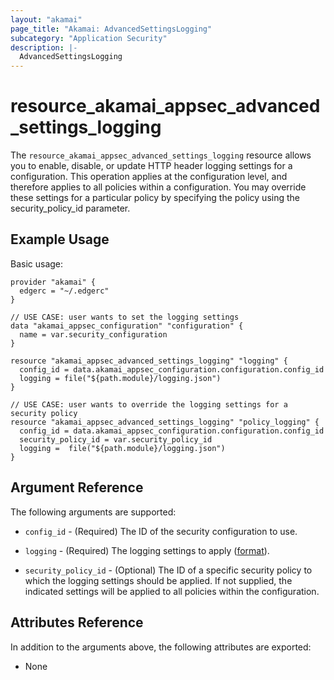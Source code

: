 ```yaml
---
layout: "akamai"
page_title: "Akamai: AdvancedSettingsLogging"
subcategory: "Application Security"
description: |-
  AdvancedSettingsLogging
---
```


# resource_akamai_appsec_advanced_settings_logging

The `resource_akamai_appsec_advanced_settings_logging` resource allows you to enable, disable, or update HTTP header logging settings for a configuration. This operation applies at the configuration level, and therefore applies to all policies within a configuration. You may override these settings for a particular policy by specifying the policy using the security_policy_id parameter.

## Example Usage

Basic usage:

```hcl
provider "akamai" {
  edgerc = "~/.edgerc"
}

// USE CASE: user wants to set the logging settings
data "akamai_appsec_configuration" "configuration" {
  name = var.security_configuration
}

resource "akamai_appsec_advanced_settings_logging" "logging" {
  config_id = data.akamai_appsec_configuration.configuration.config_id
  logging = file("${path.module}/logging.json")
}

// USE CASE: user wants to override the logging settings for a security policy
resource "akamai_appsec_advanced_settings_logging" "policy_logging" {
  config_id = data.akamai_appsec_configuration.configuration.config_id
  security_policy_id = var.security_policy_id
  logging =  file("${path.module}/logging.json")
}
```

## Argument Reference

The following arguments are supported:

* `config_id` - (Required) The ID of the security configuration to use.

* `logging` - (Required) The logging settings to apply ([format](https://developer.akamai.com/api/cloud_security/application_security/v1.html#puthttpheaderloggingforaconfiguration)).

* `security_policy_id` - (Optional) The ID of a specific security policy to which the logging settings should be applied. If not supplied, the indicated settings will be applied to all policies within the configuration.

## Attributes Reference

In addition to the arguments above, the following attributes are exported:

* None

